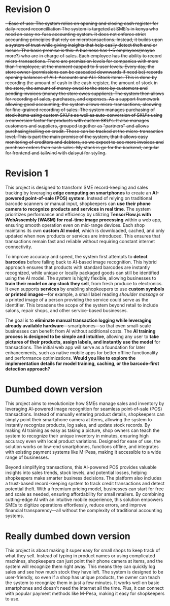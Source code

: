 # Revision 0

<del> - Ease of use: The system relies on opening and closing cash register for daily record reconcilliation
<del>
The system is targeted at SME's in kenya who need an easy no-fuss accounting system. It does not enforce strict accounting principles that rely on microtransactions. Instead, it builds upon a system of trust while giving insights that help easily detect theft and or losses. The basis premise is this: A business has 1-5 employees(maybe more?) who are in charge of sales. Each employee has the ability to record micro-transactions. There are premission levels for companies with more than 1 employee, at the moment capped to 5 user levels. Every day, the store owner (permissions can be cascaded downwards if need be) records opening balances of ALL Accounts and ALL Stock items. This is done by recording the amount of cash in the cash register, the amount of stock in the store, the amount of money owed to the store by customers and pending invoices (money the store owes suppliers). The system then allows for recording of sales, purchases, and expenses.
</del>
<del>
As a support framework allowing good accounting, the system allows micro-transactions, aloowing for fine-grained recording of sales.
The system manages purchasing of stock items using custom SKU's as well as auto-conversion of SKU's using a conversion factor for products with custom SKU's.
It also manages customers and suppliers, grouped together as "partners" and allows purchasing/selling on credit. These can be tracked at the micro-transaction level. This is part the main premise of the system, that it allows easy monitoring of creditors and debtors, so we expect to see more invoices and purchase orders than cash sales.
<del>
</del>
My stack is go for the backend, angular for frontend and tailwind with daisyui for styling.

</del>

# Revision 1

This project is designed to transform SME record-keeping and sales tracking by leveraging **edge computing on smartphones** to create an **AI-powered point-of-sale (POS) system**. Instead of relying on traditional barcode scanners or manual input, shopkeepers can **use their phone camera to recognize products and services in real time**. The system prioritizes performance and efficiency by utilizing **TensorFlow.js with WebAssembly (WASM) for real-time image processing** within a web app, ensuring smooth operation even on mid-range devices. Each shop maintains its own **custom AI model**, which is downloaded, cached, and only updated when new products or services are introduced. This ensures that transactions remain fast and reliable without requiring constant internet connectivity.

To improve accuracy and speed, the system first attempts to **detect barcodes** before falling back to AI-based image recognition. This hybrid approach ensures that products with standard barcodes are instantly recognized, while unique or locally packaged goods can still be identified using the AI model. The system is highly flexible, allowing businesses to **train their model on any stock they sell**, from fresh produce to electronics. It even supports **services** by enabling shopkeepers to use **custom symbols or printed images**—for example, a small label reading _shoulder massage_ or a printed image of a person providing the service could serve as the identifier. This broadens the scope of the system beyond retail to include salons, repair shops, and other service-based businesses.

The goal is to **eliminate manual transaction logging while leveraging already available hardware**—smartphones—so that even small-scale businesses can benefit from AI without additional costs. The **AI training process is designed to be simple and intuitive**, allowing any user to **take pictures of their products, assign labels, and instantly use the model** for transactions. The initial web app will serve as a foundation for later enhancements, such as native mobile apps for better offline functionality and performance optimizations. **Would you like to explore the implementation details for model training, caching, or the barcode-first detection approach?**

# Dumbed down version

This project aims to revolutionize how SMEs manage sales and inventory by leveraging AI-powered image recognition for seamless point-of-sale (POS) transactions. Instead of manually entering product details, shopkeepers can simply point their smartphone camera at items, allowing the system to instantly recognize products, log sales, and update stock records. By making AI training as easy as taking a picture, shop owners can teach the system to recognize their unique inventory in minutes, ensuring high accuracy even with local product variations. Designed for ease of use, the solution works on low-end smartphones, functions offline, and integrates with existing payment systems like M-Pesa, making it accessible to a wide range of businesses.

Beyond simplifying transactions, this AI-powered POS provides valuable insights into sales trends, stock levels, and potential losses, helping shopkeepers make smarter business decisions. The platform also includes a trust-based record-keeping system to track credit transactions and detect potential theft. With a freemium pricing model, businesses can start for free and scale as needed, ensuring affordability for small retailers. By combining cutting-edge AI with an intuitive mobile experience, this solution empowers SMEs to digitize operations effortlessly, reduce errors, and improve financial transparency—all without the complexity of traditional accounting systems.

# Really dumbed down version

This project is about making it super easy for small shops to keep track of what they sell. Instead of typing in product names or using complicated machines, shopkeepers can just point their phone camera at items, and the system will recognize them right away. This means they can quickly log sales and see how much stock they have left.
The system is designed to be user-friendly, so even if a shop has unique products, the owner can teach the system to recognize them in just a few minutes. It works well on basic smartphones and doesn't need the internet all the time. Plus, it can connect with popular payment methods like M-Pesa, making it easy for shopkeepers to use.
